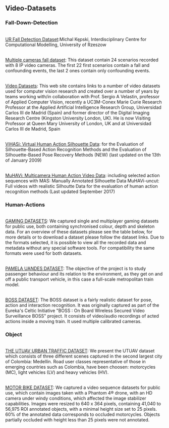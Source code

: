 ## Video-Datasets


### Fall-Down-Detection

<br> [UR Fall Detection Dataset](http://fenix.ur.edu.pl/~mkepski/ds/uf.html):Michal Kępski, Interdisciplinary Centre for Computational Modelling, University of Rzeszow

<br> [Multiple cameras fall dataset](https://www.iro.umontreal.ca/~labimage/Dataset/): This dataset contain 24 scenarios recorded with 8 IP video cameras. The first 22 first scenarios contain a fall and confounding events, the last 2 ones contain only confounding events.

<br> [Video Datasets](http://videodatasets.org/): This web site contains links to a number of video datasets used for computer vision research and created over a number of years by teams working with/in collaboration with  Prof. Sergio A Velastin, professor of Applied Computer Vision, recently a UC3M-Conex Marie Curie Research Professor at the Applied Artificial Intelligence Research Group, Universidad Carlos III de Madrid (Spain) and former director of the Digital Imaging Research Centre (Kingston University London, UK). He is now Visiting Professor at Queen Mary University of London, UK and at Universidad Carlos III de Madrid, Spain

<br> [ViHASi: Virtual Human Action Silhouette Data](http://velastin.dynu.com/VIHASI/): for the Evaluation of Silhouette-Based Action Recognition Methods and the Evaluation of Silhouette-Based Pose Recovery Methods (NEW) (last updated on the 13th of January 2009)

<br> [MuHAVi: Multicamera Human Action Video Data](http://velastin.dynu.com/MuHAVi-MAS/): including selected action sequences with MAS: Manually Annotated Silhouette Data MuHAVi-uncut: Full videos with realistic Silhoutte Data for the evaluation of human action recognition methods (Last updated September 2017) 

### Human-Actions

<br> [GAMING DATASETS](http://velastin.dynu.com/G3D/index.html): We captured single and multiplayer gaming datasets for public use, both containing synchronised colour, depth and skeleton data. For an overview of these datasets please see the table below, for more details or to download a dataset please follow the dataset links. Due to the formats selected, it is possible to view all the recorded data and metadata without any special software tools. For compatibility the same formats were used for both datasets. 

<br> [PAMELA UANDES DATASET](http://videodatasets.org/PAMELA-UANDES): The objective of the project is to study passenger behaviour and its relation to the environment, as they get on and off a public transport vehicle, in this case a full-scale metropolitan train model. 

<br> [BOSS DATASET](http://videodatasets.org/BOSSdata): The BOSS dataset is a fairly realistic dataset for pose, action and interaction recognition. It was originally captured as part of the Eureka's Celtic Initiative "BOSS : On Board Wireless Secured Video Surveillance BOSS" project. It consists of video/audio recordings of acted actions inside a moving train. It used multiple calibrated cameras.

### Object

<br> [THE UTUAV URBAN TRAFFIC DATASET](http://videodatasets.org/UTUAV): We present the UTUAV dataset which consists of three different scenes captured in the second largest city of Colombia: Medellín. Road user classes representative of those in emerging countries such as Colombia, have been choosen: motorcycles (MC), light vehicles (LV) and heavy vehicles (HV). 

<br> [MOTOR BIKE DATASET](http://videodatasets.org/UrbanMotorbike): We captured a video sequence datasets for public use, which contain images taken with a Phantom 4® drone, with an HD camera under windy conditions, which affected the image stabilizer capabilities.  Images were resized to 640 x 364 pixels, containing 41,040 to 56,975 ROI annotated objects, with a minimal height size set to 25 pixels. 60% of the annotated data corresponds to occluded motorcycles. Objects partially occluded with height less than 25 pixels were not annotated.

